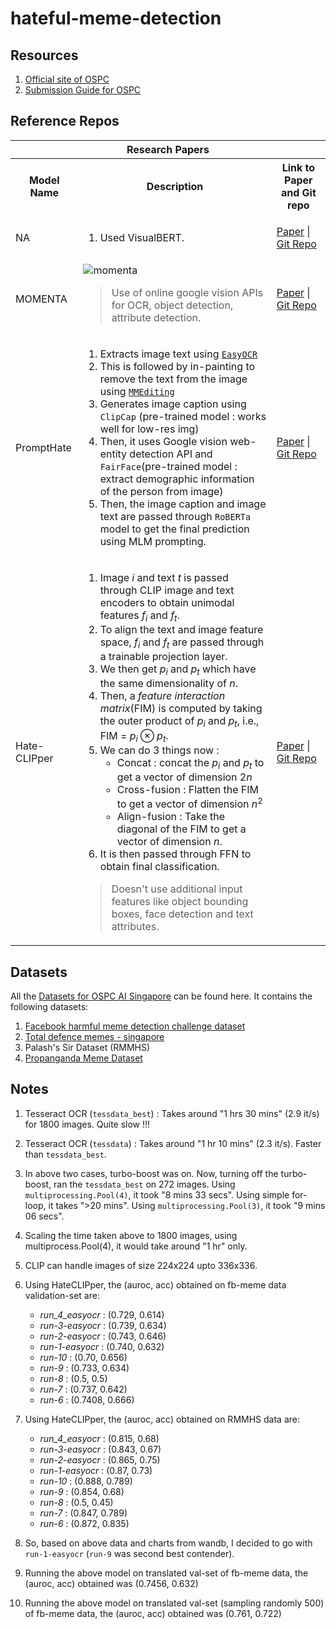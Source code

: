 # hateful-meme-detection

## Resources

1. [Official site of OSPC](https://ospc.aisingapore.org/)
2. [Submission Guide for OSPC](https://github.com/AISG-Technology-Team/AISG-Online-Safety-Challenge-Submission-Guide)

## Reference Repos

<table>
<tr>
<th colspan=3>Research Papers</th>
</tr>
<tr>
<th>Model Name</th>
<th>Description</th>
<th>Link to Paper and Git repo</th>
</tr>
<!----- Row 1 ----->
<tr>
<td>NA</td>
<td>

1. Used VisualBERT.
</td>
<td>

[Paper](https://arxiv.org/abs/2012.12975) | [Git Repo](https://github.com/rizavelioglu/hateful_memes-hate_detectron/tree/main)
</td>
</tr>
<!----- Row 2 ----->
<tr>
<td>MOMENTA</td>
<td>
<img src="https://github.com/pratzohol/harmful-meme-detection/blob/main/img/momenta.png" alt="momenta"> <br>
<blockquote>Use of online google vision APIs for OCR, object detection, attribute detection.</blockquote>
</td>
<td>

[Paper](https://arxiv.org/pdf/2109.05184) | [Git Repo](https://github.com/LCS2-IIITD/MOMENTA)
</td>
</tr>
<!----- Row 3 ----->
<tr>
<td>PromptHate</td>
<td>

1. Extracts image text using [`EasyOCR`](https://github.com/JaidedAI/EasyOCR)
2. This is followed by in-painting to remove the text from the image using [`MMEditing`](https://github.com/open-mmlab/mmediting)
3. Generates image caption using `ClipCap` (pre-trained model : works well for low-res img)
4. Then, it uses Google vision web-entity detection API and `FairFace`(pre-trained model : extract demographic information of the person from image)
5. Then, the image caption and image text are passed through `RoBERTa` model to get the final prediction using MLM prompting.
</td>
<td>

[Paper](https://arxiv.org/pdf/2302.04156) | [Git Repo](https://gitlab.com/bottle_shop/safe/prompthate)
</td>
</tr>
<!----- Row 4 ----->
<tr>
<td>Hate-CLIPper</td>
<td>


1. Image _i_ and text _t_ is passed through CLIP image and text encoders to obtain unimodal features $f_i$ and $f_t$.
2. To align the text and image feature space, $f_i$ and $f_t$ are passed through a trainable projection layer.
3. We then get $p_i$ and $p_t$ which have the same dimensionality of _n_.
4. Then, a _feature interaction matrix_(FIM) is computed by taking the outer product of $p_i$ and $p_t$, i.e., FIM = $p_i \otimes p_t$.
5. We can do 3 things now :
    - Concat : concat the $p_i$ and $p_t$ to get a vector of dimension $2n$
    - Cross-fusion : Flatten the FIM to get a vector of dimension $n^2$
    - Align-fusion : Take the diagonal of the FIM to get a vector of dimension $n$.
6. It is then passed through FFN to obtain final classification.

> Doesn't use additional input features like object bounding boxes, face detection and text attributes.
</td>
<td>

[Paper](https://arxiv.org/pdf/2210.05916) | [Git Repo](https://github.com/gokulkarthik/hateclipper)
</td>
</table>

## Datasets
All the     [Datasets for OSPC AI Singapore](https://drive.google.com/drive/folders/1n-60QbFi1XJzyJ7RXuJ7PKflDr6_qJKS?usp=sharing) can be found here. It contains the following datasets:

1. [Facebook harmful meme detection challenge dataset](https://ai.meta.com/blog/hateful-memes-challenge-and-data-set/)
2. [Total defence memes - singapore](https://arxiv.org/pdf/2305.17911.pdf)
3. Palash's Sir Dataset (RMMHS)
4. [Propanganda Meme Dataset](https://aclanthology.org/2021.acl-long.516.pdf)

## Notes

1. Tesseract OCR (`tessdata_best`) : Takes around "1 hrs 30 mins" (2.9 it/s) for 1800 images. Quite slow !!!
2. Tesseract OCR (`tessdata`) : Takes around "1 hr 10 mins" (2.3 it/s). Faster than `tessdata_best`.
3. In above two cases, turbo-boost was on. Now, turning off the turbo-boost, ran the `tessdata_best` on 272 images. Using `multiprocessing.Pool(4)`, it took "8 mins 33 secs". Using simple for-loop, it takes ">20 mins". Using `multiprocessing.Pool(3)`, it took "9 mins 06 secs". 
4. Scaling the time taken above to 1800 images, using multiprocess.Pool(4), it would take around "1 hr" only.
5. CLIP can handle images of size 224x224 upto 336x336.

6. Using HateCLIPper, the (auroc, acc) obtained on fb-meme data validation-set are:

    - _run_4_easyocr_ : (0.729, 0.614)
    - _run-3-easyocr_ : (0.739, 0.634)
    - _run-2-easyocr_ : (0.743, 0.646)
    - _run-1-easyocr_ : (0.740, 0.632)
    - _run-10_ : (0.70, 0.656)
    - _run-9_ : (0.733, 0.634)
    - _run-8_ : (0.5, 0.5)
    - _run-7_ : (0.737, 0.642)
    - _run-6_ : (0.7408, 0.666)

7. Using HateCLIPper, the (auroc, acc) obtained on RMMHS data are:

    - _run_4_easyocr_ : (0.815, 0.68)
    - _run-3-easyocr_ : (0.843, 0.67)
    - _run-2-easyocr_ : (0.865, 0.75)
    - _run-1-easyocr_ : (0.87, 0.73)
    - _run-10_ : (0.888, 0.789)
    - _run-9_ : (0.854, 0.68)
    - _run-8_ : (0.5, 0.45)
    - _run-7_ : (0.847, 0.789)
    - _run-6_ : (0.872, 0.835)

8. So, based on above data and charts from wandb, I decided to go with `run-1-easyocr` (`run-9` was second best contender).
9. Running the above model on translated val-set of fb-meme data, the (auroc, acc) obtained was (0.7456, 0.632)
10. Running the above model on translated val-set (sampling randomly 500) of fb-meme data, the (auroc, acc) obtained was (0.761, 0.722)
